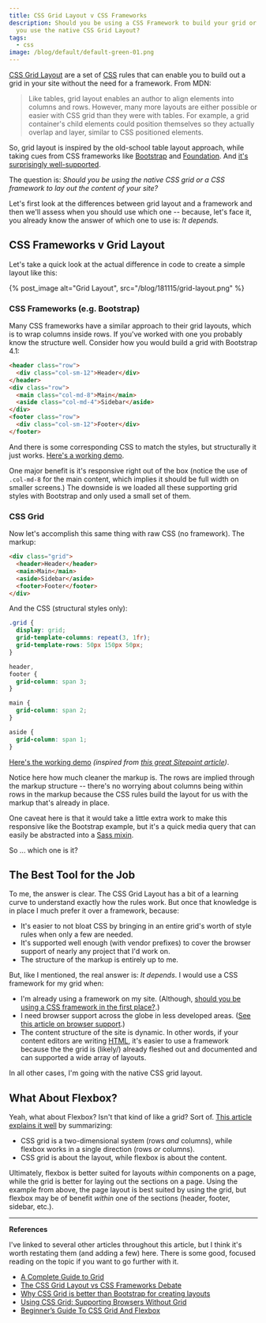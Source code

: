 ```yaml
---
title: CSS Grid Layout v CSS Frameworks
description: Should you be using a CSS Framework to build your grid or should
  you use the native CSS Grid Layout?
tags:
  - css
image: /blog/default/default-green-01.png
---
```


[CSS Grid Layout](https://developer.mozilla.org/en-US/docs/Web/CSS/CSS_Grid_Layout) are a set of [CSS](/blog/wtf-is-css/) rules that can enable you to build out a grid in your site without the need for a framework. From MDN:

> Like tables, grid layout enables an author to align elements into columns and rows. However, many more layouts are either possible or easier with CSS grid than they were with tables. For example, a grid container's child elements could position themselves so they actually overlap and layer, similar to CSS positioned elements.

So, grid layout is inspired by the old-school table layout approach, while taking cues from CSS frameworks like [Bootstrap](https://getbootstrap.com/docs/4.1/layout/grid/) and [Foundation](https://foundation.zurb.com/sites/docs/grid). And [it's surprisingly well-supported](https://caniuse.com/#search=css%20grid).

The question is: _Should you be using the native CSS grid or a CSS framework to lay out the content of your site?_

Let's first look at the differences between grid layout and a framework and then we'll assess when you should use which one -- because, let's face it, you already know the answer of which one to use is: _It depends._

## CSS Frameworks v Grid Layout

Let's take a quick look at the actual difference in code to create a simple layout like this:

{% post_image alt="Grid Layout", src="/blog/181115/grid-layout.png" %}

### CSS Frameworks (e.g. Bootstrap)

Many CSS frameworks have a similar approach to their grid layouts, which is to wrap columns inside rows. If you've worked with one you probably know the structure well. Consider how you would build a grid with Bootstrap 4.1:

```html
<header class="row">
  <div class="col-sm-12">Header</div>
</header>
<div class="row">
  <main class="col-md-8">Main</main>
  <aside class="col-md-4">Sidebar</aside>
</div>
<footer class="row">
  <div class="col-sm-12">Footer</div>
</footer>
```

And there is some corresponding CSS to match the styles, but structurally it just works. [Here's a working demo](https://codepen.io/seancdavis/pen/GwmdrZ).

One major benefit is it's responsive right out of the box (notice the use of `.col-md-8` for the main content, which implies it should be full width on smaller screens.) The downside is we loaded all these supporting grid styles with Bootstrap and only used a small set of them.

### CSS Grid

Now let's accomplish this same thing with raw CSS (no framework). The markup:

```html
<div class="grid">
  <header>Header</header>
  <main>Main</main>
  <aside>Sidebar</aside>
  <footer>Footer</footer>
</div>
```

And the CSS (structural styles only):

```css
.grid {
  display: grid;
  grid-template-columns: repeat(3, 1fr);
  grid-template-rows: 50px 150px 50px;
}

header,
footer {
  grid-column: span 3;
}

main {
  grid-column: span 2;
}

aside {
  grid-column: span 1;
}
```

[Here's the working demo](https://codepen.io/seancdavis/pen/oQWdoN) _(inspired from [this great Sitepoint article](https://www.sitepoint.com/css-grid-layout-vs-css-frameworks-debate/))_.

Notice here how much cleaner the markup is. The rows are implied through the markup structure -- there's no worrying about columns being within rows in the markup because the CSS rules build the layout for us with the markup that's already in place.

One caveat here is that it would take a little extra work to make this responsive like the Bootstrap example, but it's a quick media query that can easily be abstracted into a [Sass mixin](https://sass-lang.com/guide).

So ... which one is it?

## The Best Tool for the Job

To me, the answer is clear. The CSS Grid Layout has a bit of a learning curve to understand exactly how the rules work. But once that knowledge is in place I much prefer it over a framework, because:

- It's easier to not bloat CSS by bringing in an entire grid's worth of style rules when only a few are needed.
- It's supported well enough (with vendor prefixes) to cover the browser support of nearly any project that I'd work on.
- The structure of the markup is entirely up to me.

But, like I mentioned, the real answer is: _It depends_. I would use a CSS framework for my grid when:

- I'm already using a framework on my site. (Although, [should you be using a CSS framework in the first place?](/blog/do-you-need-css-framework/).)
- I need browser support across the globe in less developed areas. ([See this article on browser support](https://www.smashingmagazine.com/2017/11/css-grid-supporting-browsers-without-grid/).)
- The content structure of the site is dynamic. In other words, if your content editors are writing [HTML](/blog/wtf-is-html/), it's easier to use a framework because the the grid is (likely/) already fleshed out and documented and can supported a wide array of layouts.

In all other cases, I'm going with the native CSS grid layout.

## What About Flexbox?

Yeah, what about Flexbox? Isn't that kind of like a grid? Sort of. [This article explains it well](https://medium.com/youstart-labs/beginners-guide-to-choose-between-css-grid-and-flexbox-783005dd2412) by summarizing:

- CSS grid is a two-dimensional system (rows _and_ columns), while flexbox works in a single direction (rows _or_ columns).
- CSS grid is about the layout, while flexbox is about the content.

Ultimately, flexbox is better suited for layouts _within_ components on a page, while the grid is better for laying out the sections on a page. Using the example from above, the page layout is best suited by using the grid, but flexbox may be of benefit _within_ one of the sections (header, footer, sidebar, etc.).

---

**References**

I've linked to several other articles throughout this article, but I think it's worth restating them (and adding a few) here. There is some good, focused reading on the topic if you want to go further with it.

- [A Complete Guide to Grid](https://css-tricks.com/snippets/css/complete-guide-grid/)
- [The CSS Grid Layout vs CSS Frameworks Debate](https://www.sitepoint.com/css-grid-layout-vs-css-frameworks-debate/)
- [Why CSS Grid is better than Bootstrap for creating layouts](https://hackernoon.com/how-css-grid-beats-bootstrap-85d5881cf163)
- [Using CSS Grid: Supporting Browsers Without Grid](https://www.smashingmagazine.com/2017/11/css-grid-supporting-browsers-without-grid/)
- [Beginner’s Guide To CSS Grid And Flexbox](https://medium.com/youstart-labs/beginners-guide-to-choose-between-css-grid-and-flexbox-783005dd2412)

